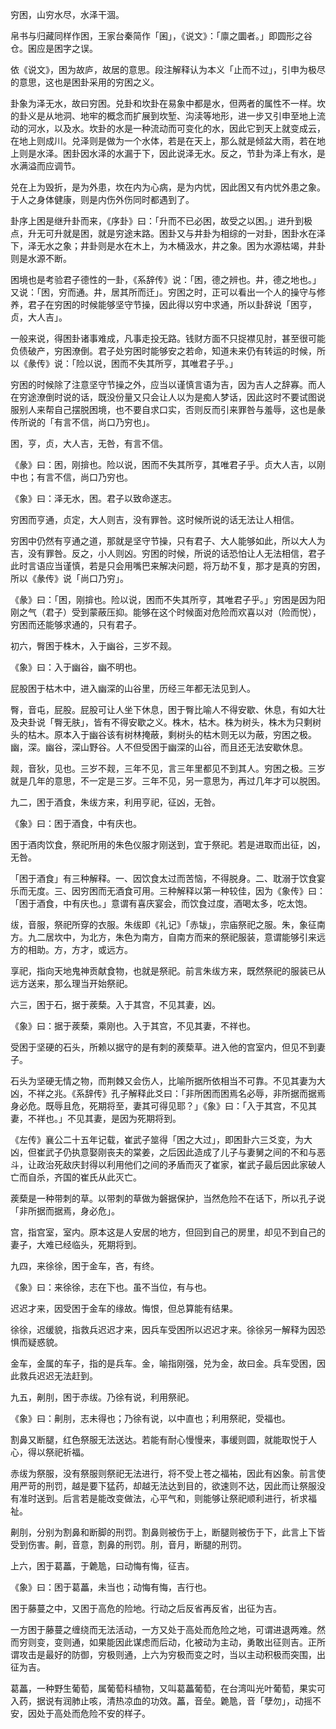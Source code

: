 
穷困，山穷水尽，水泽干涸。

帛书与归藏同样作困，王家台秦简作「囷」，《说文》：「廪之圜者。」即圆形之谷仓。囷应是困字之误。

依《说文》，困为故庐，故居的意思。段注解释认为本义「止而不过」，引申为极尽的意思，这也是困卦采用的穷困之义。

卦象为泽无水，故曰穷困。兑卦和坎卦在易象中都是水，但两者的属性不一样。坎的卦义是从地洞、地牢的概念而扩展到坎堑、沟渎等地形，进一步又引申至地上流动的河水，以及水。坎卦的水是一种流动而可变化的水，因此它到天上就变成云，在地上则成川。兑泽则是做为一个水体，若是在天上，那么就是倾盆大雨，若在地上则是水泽。困卦因水泽的水漏于下，因此说泽无水。反之，节卦为泽上有水，是水满溢而应调节。

兑在上为毁折，是为外患，坎在内为心病，是为内忧，因此困又有内忧外患之象。于人之身体健康，则是内伤外伤同时都遇到了。

卦序上困是继升卦而来，《序卦》曰：「升而不已必困，故受之以困。」进升到极点，升无可升就是困，就是穷途末路。困卦又与井卦为相综的一对卦，困卦水在泽下，泽无水之象；井卦则是水在木上，为木桶汲水，井之象。困为水源枯竭，井卦则是水源不断。

困境也是考验君子德性的一卦，《系辞传》说：「困，德之辨也。井，德之地也。」又说：「困，穷而通。井，居其所而迁」。穷困之时，正可以看出一个人的操守与修养，君子在穷困的时候能够坚守节操，因此得以穷中求通，所以卦辞说「困亨，贞，大人吉」。

一般来说，得困卦诸事难成，凡事走投无路。钱财方面不只捉襟见肘，甚至很可能负债破产，穷困潦倒。君子处穷困时能够安之若命，知道未来仍有转运的时候，所以《彖传》说：「险以说，困而不失其所亨，其唯君子乎。」

穷困的时候除了注意坚守节操之外，应当以谨慎言语为吉，因为吉人之辞寡。而人在穷途潦倒时说的话，既没份量又只会让人以为是痴人梦话，因此这时不要试图说服别人来帮自己摆脱困境，也不要自求口实，否则反而引来罪咎与羞辱，这也是彖传所说的「有言不信，尚口乃穷也」。

困，亨，贞，大人吉，无咎，有言不信。

《彖》曰：困，刚揜也。险以说，困而不失其所亨，其唯君子乎。贞大人吉，以刚中也；有言不信，尚口乃穷也。

《象》曰：泽无水，困。君子以致命遂志。

穷困而亨通，贞定，大人则吉，没有罪咎。这时候所说的话无法让人相信。

穷困中仍然有亨通之道，那就是坚守节操，只有君子、大人能够如此，所以大人为吉，没有罪咎。反之，小人则凶。穷困的时候，所说的话恐怕让人无法相信，君子此时言语应当谨慎，若是只会用嘴巴来解决问题，将万劫不复，那才是真的穷困，所以《彖传》说「尚口乃穷」。

《彖》曰：「困，刚揜也。险以说，困而不失其所亨，其唯君子乎。」穷困是因为阳刚之气（君子）受到蒙蔽压抑。能够在这个时候面对危险而欢喜以对（险而悦），穷困而还能够求通的，只有君子。

初六，臀困于株木，入于幽谷，三岁不觌。

《象》曰：入于幽谷，幽不明也。

屁股困于枯木中，进入幽深的山谷里，历经三年都无法见到人。

臀，音屯，屁股。屁股可让人坐下休息，困于臀比喻人不得安歇、休息，有如大壮及夬卦说「臀无肤」，皆有不得安歇之义。株木，枯木。株为树头，株木为只剩树头的枯木。原本入于幽谷该有树林掩蔽，剩树头的枯木则无以为蔽，穷困之极。幽，深。幽谷，深山野谷。人不但受困于幽深的山谷，而且还无法安歇休息。

觌，音狄，见也。三岁不觌，三年不见，言三年里都见不到其人。穷困之极。三岁就是几年的意思，不一定是三岁。三年不见，另一意思为，再过几年才可以脱困。

九二，困于酒食，朱绂方来，利用亨祀，征凶，无咎。

《象》曰：困于酒食，中有庆也。

困于酒肉饮食，祭祀所用的朱色仪服才刚送到，宜于祭祀。若是进取而出征，凶，无咎。

「困于酒食」有三种解释。一、因饮食太过而苦恼，不得脱身。二、耽溺于饮食宴乐而无度。三、因穷困而无酒食可用。三种解释以第一种较佳，因为《象传》曰：「困于酒食，中有庆也。」意谓有喜庆宴会，而饮食过度，酒喝太多，吃太饱。

绂，音服，祭祀所穿的衣服。朱绂即《礼记》「赤韨」，宗庙祭祀之服。朱，象征南方。九二居坎中，为北方，朱色为南方，自南方而来的祭祀服装，意谓能够引来远方的相助。方，方才，或远方。

享祀，指向天地鬼神贡献食物，也就是祭祀。前言朱绂方来，既然祭祀的服装已从远方送来，那么理当开始祭祀。

六三，困于石，据于蒺蔾。入于其宫，不见其妻，凶。

《象》曰：据于蒺蔾，乘刚也。入于其宫，不见其妻，不祥也。

受困于坚硬的石头，所赖以据守的是有刺的蒺蔾草。进入他的宫室内，但见不到妻子。

石头为坚硬无情之物，而荆棘又会伤人，比喻所据所依相当不可靠。不见其妻为大凶，不祥之兆。《系辞传》孔子解释此爻曰：「非所困而困焉名必辱，非所据而据焉身必危。既辱且危，死期将至，妻其可得见耶？」《象》曰：「入于其宫，不见其妻，不祥也。」不见其妻，是因为死期将到。

《左传》襄公二十五年记载，崔武子筮得「困之大过」，即困卦六三爻变，为大凶，但崔武子仍执意娶刚丧夫的棠姜，之后因此造成了儿子与妻舅之间的不和与恶斗，让政治死敌庆封得以利用他们之间的矛盾而灭了崔家，崔武子最后因此家破人亡而自杀，齐国的崔氏从此灭亡。

蒺蔾是一种带刺的草。以带刺的草做为磐据保护，当然危险不在话下，所以孔子说「非所据而据焉，身必危」。

宫，指宫室，室内。原本这是人安居的地方，但回到自己的房里，却见不到自己的妻子，大难已经临头，死期将到。

九四，来徐徐，困于金车，吝，有终。

《象》曰：来徐徐，志在下也。虽不当位，有与也。

迟迟才来，因受困于金车的缘故。悔恨，但总算能有结果。

徐徐，迟缓貌，指救兵迟迟才来，因兵车受困所以迟迟才来。徐徐另一解释为因恐惧而疑惑貌。

金车，金属的车子，指的是兵车。金，喻指刚强，兑为金，故曰金。兵车受困，因此救兵迟迟无法赶到。

九五，劓刖，困于赤绂。乃徐有说，利用祭祀。

《象》曰：劓刖，志未得也；乃徐有说，以中直也；利用祭祀，受福也。

割鼻又断腿，红色祭服无法送达。若能有耐心慢慢来，事缓则圆，就能取悦于人心，得以祭祀祈福。

赤绂为祭服，没有祭服则祭祀无法进行，将不受上苍之福祐，因此有凶象。前言使用严苛的刑罚，越是要下猛药，却越无法达到目的，欲速则不达，因此而让祭服没有准时送到。后言若是能改变做法，心平气和，则能够让祭祀顺利进行，祈求福祉。

劓刖，分别为割鼻和断脚的刑罚。割鼻则被伤于上，断腿则被伤于下，此言上下皆受到伤害。劓，音意，割鼻的刑罚。刖，音月，断腿的刑罚。

上六，困于葛藟，于臲卼，曰动悔有悔，征吉。

《象》曰：困于葛藟，未当也；动悔有悔，吉行也。

困于藤蔓之中，又困于高危的险地。行动之后反省再反省，出征为吉。

一方困于藤蔓之缠绕而无法活动，一方又处于高处而危险之地，可谓进退两难。然而穷则变，变则通，如果能因此谋虑而后动，化被动为主动，勇敢出征则吉。正所谓攻击是最好的防御，穷极则通，上六为穷极而变之时，当以主动积极而突围，出征为吉。

葛藟，一种野生葡萄，属葡萄科植物，又叫葛藟葡萄，在台湾叫光叶葡萄，果实可入药，据说有润肺止咳，清热凉血的功效。藟，音垒。臲卼，音「孽勿」，动摇不安，因处于高处而危险不安的样子。